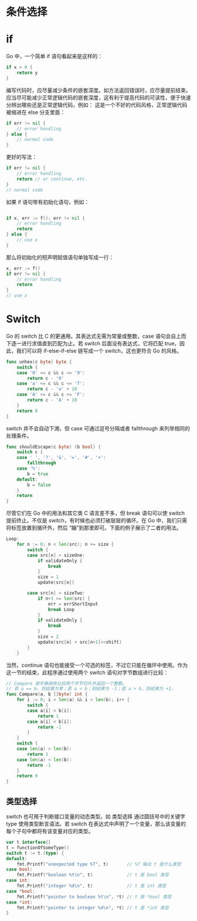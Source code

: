 # 条件选择

# if

Go 中，一个简单 if 语句看起来是这样的：

```go
if x > 0 {
    return y
}
```

编写代码时，应尽量减少条件的嵌套深度。如方法返回错误时，应尽量提前结束。应当尽可能减少正常逻辑代码的嵌套深度，这有利于提高代码的可读性，便于快速分辨出哪些还是正常逻辑代码，例如：
这是一个不好的代码风格，正常逻辑代码被缩进在 else 分支里面：

```go
if err != nil {
	// error handling
} else {
	// normal code
}
```

更好的写法：

```go
if err != nil {
	// error handling
	return // or continue, etc.
}
// normal code
```

如果 if 语句带有初始化语句，例如：

```go

if x, err := f(); err != nil {
	// error handling
	return
} else {
	// use x
}
```

那么将初始化的短声明赋值语句单独写成一行：

```go
x, err := f()
if err != nil {
	// error handling
	return
}
// use x
```

# Switch

Go 的 switch 比 C 的更通用。其表达式无需为常量或整数，case 语句会自上而下逐一进行求值直到匹配为止。若 switch 后面没有表达式，它将匹配 true，因此，我们可以将 if-else-if-else 链写成一个 switch，这也更符合 Go 的风格。

```go
func unhex(c byte) byte {
	switch {
	case '0' <= c && c <= '9':
		return c - '0'
	case 'a' <= c && c <= 'f':
		return c - 'a' + 10
	case 'A' <= c && c <= 'F':
		return c - 'A' + 10
	}
	return 0
}
```

switch 并不会自动下溯，但 case 可通过逗号分隔或者 fallthrough 来列举相同的处理条件。

```go
func shouldEscape(c byte) (b bool) {
	switch c {
	case ' ', '?', '&', '=', '#', '+':
		fallthrough
    case '%':
		b = true
	default:
		b = false
	}
	return
}
```

尽管它们在 Go 中的用法和其它类 C 语言差不多，但 break 语句可以使 switch 提前终止。不仅是 switch，有时候也必须打破层层的循环。在 Go 中，我们只需将标签放置到循环外，然后 “蹦”到那里即可。下面的例子展示了二者的用法。

```go
Loop:
	for n := 0; n < len(src); n += size {
		switch {
		case src[n] < sizeOne:
			if validateOnly {
				break
			}
			size = 1
			update(src[n])

		case src[n] < sizeTwo:
			if n+1 >= len(src) {
				err = errShortInput
				break Loop
			}
			if validateOnly {
				break
			}
			size = 2
			update(src[n] + src[n+1]<<shift)
		}
	}
```

当然，continue 语句也能接受一个可选的标签，不过它只能在循环中使用。作为这一节的结束，此程序通过使用两个 switch 语句对字节数组进行比较：

```go
// Compare 按字典顺序比较两个字节切片并返回一个整数。
// 若 a == b，则结果为零；若 a < b；则结果为 -1；若 a > b，则结果为 +1。
func Compare(a, b []byte) int {
	for i := 0; i < len(a) && i < len(b); i++ {
		switch {
		case a[i] > b[i]:
			return 1
		case a[i] < b[i]:
			return -1
		}
	}
	switch {
	case len(a) > len(b):
		return 1
	case len(a) < len(b):
		return -1
	}
	return 0
}
```

## 类型选择

switch 也可用于判断接口变量的动态类型。如 类型选择 通过圆括号中的关键字 type 使用类型断言语法。若 switch 在表达式中声明了一个变量，那么该变量的每个子句中都将有该变量对应的类型。

```go
var t interface{}
t = functionOfSomeType()
switch t := t.(type) {
default:
	fmt.Printf("unexpected type %T", t)       // %T 输出 t 是什么类型
case bool:
	fmt.Printf("boolean %t\n", t)             // t 是 bool 类型
case int:
	fmt.Printf("integer %d\n", t)             // t 是 int 类型
case *bool:
	fmt.Printf("pointer to boolean %t\n", *t) // t 是 *bool 类型
case *int:
	fmt.Printf("pointer to integer %d\n", *t) // t 是 *int 类型
}
```
